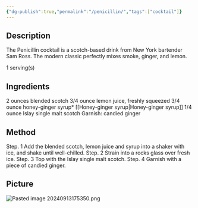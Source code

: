 ```yaml
---
{"dg-publish":true,"permalink":"/penicillin/","tags":["cocktail"]}
---
```


## Description

The Penicillin cocktail is a scotch-based drink from New York bartender Sam Ross. The modern classic perfectly mixes smoke, ginger, and lemon.

1 serving(s)
## Ingredients

2 ounces blended scotch 
3/4 ounce lemon juice, freshly squeezed 
3/4 ounce honey-ginger syrup* [[Honey-ginger syrup\|Honey-ginger syrup]]
1/4 ounce Islay single malt scotch Garnish: candied ginger
## Method

Step. 1 Add the blended scotch, lemon juice and syrup into a shaker with ice, and shake until well-chilled. 
Step. 2 Strain into a rocks glass over fresh ice. 
Step. 3 Top with the Islay single malt scotch. 
Step. 4 Garnish with a piece of candied ginger. 


## Picture
![Pasted image 20240913175350.png](/img/user/z_attachments/Pasted%20image%2020240913175350.png)